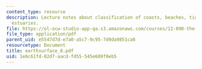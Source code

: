 ```yaml
---
content_type: resource
description: Lecture notes about classification of coasts, beaches, tidal flats, and
  estuaries.
file: https://ol-ocw-studio-app-qa.s3.amazonaws.com/courses/12-090-the-environment-of-the-earths-surface-spring-2007/1e6c61fd02d7aacdfd55545e609f0eb5_earthsurface_8.pdf
file_type: application/pdf
parent_uid: e5547d7d-e7a0-a5c7-9c95-7d9da9851ca6
resourcetype: Document
title: earthsurface_8.pdf
uid: 1e6c61fd-02d7-aacd-fd55-545e609f0eb5
---
```

